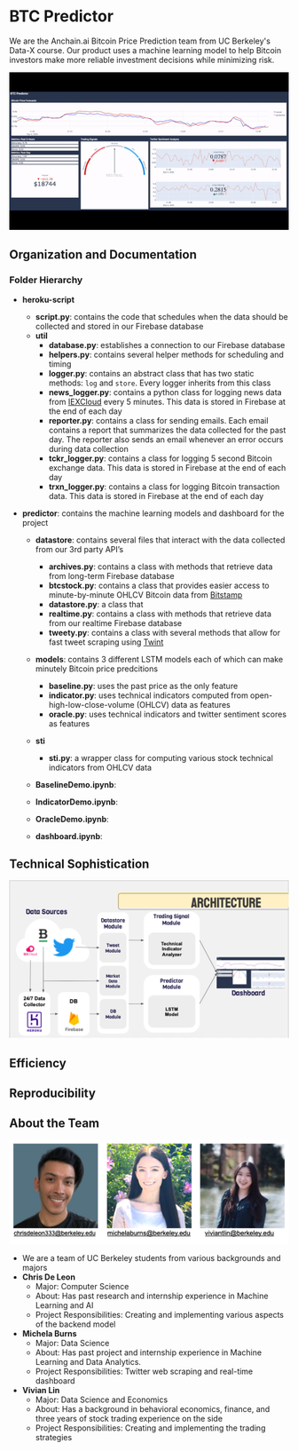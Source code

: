 # BTC Predictor
We are the Anchain.ai Bitcoin Price Prediction team from UC Berkeley's Data-X course. Our product uses a machine learning model to help Bitcoin investors make more reliable investment decisions while minimizing risk. 

![BTC Predictor Demo](readme_files/demo.gif)

## Organization and Documentation

### Folder Hierarchy

- **heroku-script**
    - **script.py**: contains the code that schedules when the data should be collected and stored in our Firebase database
    - **util**
        - **database.py**: establishes a connection to our Firebase database
        - **helpers.py**: contains several helper methods for scheduling and timing
        - **logger.py**: contains an abstract class that has two static methods: `log` and `store`. Every logger inherits from this class
        - **news_logger.py**: contains a python class for logging news data from [IEXCloud](https://iexcloud.io/) every 5 minutes. This data is stored in Firebase at the end of each day
        - **reporter.py**: contains a class for sending emails. Each email contains a report that summarizes the data collected for the past day. The reporter also sends an email whenever an error occurs during data collection
        - **tckr_logger.py**: contains a class for logging 5 second Bitcoin exchange data. This data is stored in Firebase at the end of each day
        - **trxn_logger.py**: contains a class for logging Bitcoin transaction data. This data is stored in Firebase at the end of each day

- **predictor**: contains the machine learning models and dashboard for the project
    - **datastore**: contains several files that interact with the data collected from our 3rd party API’s
        - **archives.py**: contains a class with methods that retrieve data from long-term Firebase database
        - **btcstock.py**: contains a class that provides easier access to minute-by-minute OHLCV Bitcoin data from [Bitstamp](https://www.bitstamp.net)
        - **datastore.py**: a class that 
        - **realtime.py**: contains a class with methods that retrieve data from our realtime Firebase database
        - **tweety.py**: contains a class with several methods that allow for fast tweet scraping using [Twint](https://github.com/twintproject/twint)

    - **models**: contains 3 different LSTM models each of which can make minutely Bitcoin price predcitions
        - **baseline.py**: uses the past price as the only feature
        - **indicator.py**: uses technical indicators computed from open-high-low-close-volume (OHLCV) data as features
        - **oracle.py**: uses technical indicators and twitter sentiment scores as features
    - **sti**
        - **sti.py**: a wrapper class for computing various stock technical indicators from OHLCV data
    - **BaselineDemo.ipynb**:
    - **IndicatorDemo.ipynb**:
    - **OracleDemo.ipynb**:
    - **dashboard.ipynb**:
    

## Technical Sophistication
![Alt text](https://github.com/Bitcoin-Price-Prediction/btcpredictor/blob/main/readme_files/System%20Architecture.png)

## Efficiency

## Reproducibility

## About the Team
![](https://github.com/Bitcoin-Price-Prediction/btcpredictor/blob/main/readme_files/Team.png)

- We are a team of UC Berkeley students from various backgrounds and majors 
- **Chris De Leon**
    - Major: Computer Science
    - About: Has past research and internship experience in Machine Learning and AI
    - Project Responsibilities: Creating and implementing various aspects of the backend model 
- **Michela Burns** 
    - Major: Data Science
    - About: Has past project and internship experience in Machine Learning and Data Analytics. 
    - Project Responsibilities: Twitter web scraping and real-time dashboard
- **Vivian Lin** 
    - Major: Data Science and Economics 
    - About: Has a background in behavioral economics, finance, and three years of stock trading experience on the side
    - Project Responsibilities: Creating and implementing the trading strategies


